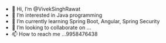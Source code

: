 - 👋 Hi, I’m @VivekSinghRawat
- 👀 I’m interested in Java programming
- 🌱 I’m currently learning Spring Boot, Angular, Spring Security
- 💞️ I’m looking to collaborate on ...
- 📫 How to reach me ...9958476438

<!---
VivekSinghRawat is a ✨ special ✨ repository because its `README.md` (this file) appears on your GitHub profile.
You can click the Preview link to take a look at your changes.
--->
